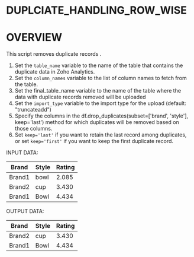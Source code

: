 # DUPLCIATE_HANDLING_ROW_WISE

# OVERVIEW
This script removes duplicate records .

1. Set the `table_name` variable to the name of the table that contains the duplicate data in Zoho Analytics.
2. Set the `column_names` variable to the list of column names to fetch from the table.
3. Set the final_table_name variable to the name of the table where the data with duplicate records removed will be uploaded
4. Set the `import_type` variable to the import type for the upload (default: "truncateadd")
5. Specify the columns in the df.drop_duplicates(subset=['brand', 'style'], keep='last') method for which duplicates will be removed based on those columns.
6. Set `keep='last'` if you want to retain the last record among duplicates, or set `keep='first'` if you want to keep the first duplicate record.


INPUT DATA:

| Brand  | Style | Rating |
|--------|-------|--------|
| Brand1 | bowl  | 2.085  |
| Brand2 | cup   | 3.430  |
| Brand1 | Bowl  | 4.434  |


OUTPUT DATA:

| Brand  | Style | Rating |
|--------|-------|--------|
| Brand2 | cup   | 3.430  |
| Brand1 | Bowl  | 4.434  |
